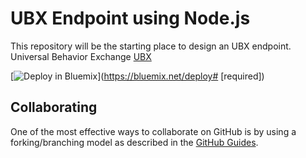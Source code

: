 # UBX Endpoint using Node.js

This repository will be the starting place to design an UBX endpoint.
Universal Behavior Exchange [UBX](https://www.ibm.com/commerce/us-en/universal-behavior-exchange/)

[![Deploy in Bluemix](https://bluemix.net/deploy/button.png)](https://bluemix.net/deploy# [required])

## Collaborating

One of the most effective ways to collaborate on GitHub is by using a forking/branching model as described in the [GitHub Guides](https://guides.github.com/).

